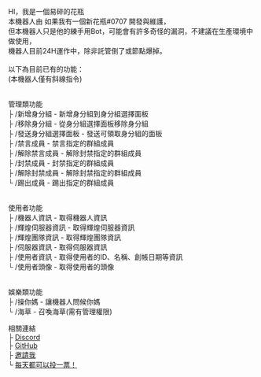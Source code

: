 HI，我是一個易碎的花瓶<br/>
本機器人由 如果我有一個新花瓶#0707 開發與維護，<br/>
但本機器人只是他的練手用Bot，可能會有許多奇怪的漏洞，不建議在生產環境中做使用，<br/>
機器人目前24H運作中，除非託管倒了或節點爆掉。<br/><br/>
以下為目前已有的功能：<br/>
(本機器人僅有斜線指令)<br/><br/>

管理類功能<br/>
├ /新增身分組 - 新增身分組到身分組選擇面板<br/>
├ /移除身分組 - 從身分組選擇面板移除身分組<br/>
├ /發送身分組選擇面板 - 發送可領取身分組的面板<br/>
├ /禁言成員 - 禁言指定的群組成員<br/>
├ /解除禁言成員 - 解除封禁指定的群組成員<br/>
├ /封禁成員 - 封禁指定的群組成員<br/>
├ /解除封禁成員 - 解除封禁指定的群組成員<br/>
└ /踢出成員 - 踢出指定的群組成員<br/><br/>

使用者功能<br/>
├ /機器人資訊 - 取得機器人資訊<br/>
├ /輝煌伺服器資訊 - 取得輝煌伺服器資訊<br/>
├ /輝煌團隊資訊 - 取得輝煌團隊資訊<br/>
├ /伺服器資訊 - 取得伺服器資訊<br/>
├ /使用者資訊 - 取得使用者的ID、名稱、創帳日期等資訊<br/>
└ /使用者頭像 - 取得使用者的頭像<br/><br/>

娛樂類功能<br/>
├ /操你媽 - 讓機器人問候你媽<br/>
└ /海草 - 召喚海草(需有管理權限)<br/>

相關連結<br/>
├ [Discord](https://discord.gg/c4tKJME4hE)<br/>
├ [GitHub](https://github.com/RICE0707/Elysia_Bot)<br/>
├ [邀請我](https://discord.com/api/oauth2/authorize?client_id=1032948551107497994&permissions=8&scope=bot)<br/>
└ [每天都可以投一票！](https://discordservers.tw/bots/1032948551107497994)<br/>